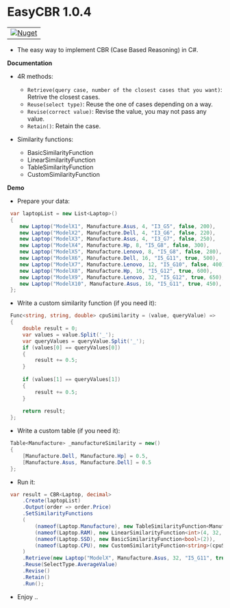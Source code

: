 # EasyCBR 1.0.4


  <table>
    <tbody>
      <tr>
        <td> 
          <a href="https://www.nuget.org/packages/EasyCBR/">
            <img alt="Nuget" src="https://img.shields.io/nuget/dt/EasyCBR?color=blue&label=EasyCBR&logo=nuget&style=flate">
          </a>
        </td> 
      </tr>
    </tbody>
  <table>

- The easy way to implement CBR (Case Based Reasoning) in C#.

**Documentation** 
 - 4R methods:
    - `Retrieve(query case, number of the closest cases that you want)`: Retrive the closest cases.
    - `Reuse(select type)`: Reuse the one of cases depending on a way.
    - `Revise(correct value)`: Revise the value, you may not pass any value.
    - `Retain()`: Retain the case. 
 
 - Similarity functions:
   - BasicSimilarityFunction
   - LinearSimilarityFunction
   - TableSimilarityFunction
   - CustomSimilarityFunction
   
  **Demo**
 
 - Prepare your data:

 ```cs
  var laptopList = new List<Laptop>()
  {
     new Laptop("ModelX1", Manufacture.Asus, 4, "I3_G5", false, 200),
     new Laptop("ModelX2", Manufacture.Dell, 4, "I3_G6", false, 220),
     new Laptop("ModelX3", Manufacture.Asus, 4, "I3_G7", false, 250),
     new Laptop("ModelX4", Manufacture.Hp, 8, "I5_G8", false, 300),
     new Laptop("ModelX5", Manufacture.Lenovo, 8, "I5_G8", false, 280),
     new Laptop("ModelX6", Manufacture.Dell, 16, "I5_G11", true, 500),
     new Laptop("ModelX7", Manufacture.Lenovo, 12, "I5_G10", false, 400),
     new Laptop("ModelX8", Manufacture.Hp, 16, "I5_G12", true, 600),
     new Laptop("ModelX9", Manufacture.Lenovo, 32, "I5_G12", true, 650),
     new Laptop("ModelX10", Manufacture.Asus, 16, "I5_G11", true, 450),
  };
 ```
 
 - Write a custom similarity function (if you need it):

 ```cs
  Func<string, string, double> cpuSimilarity = (value, queryValue) =>
  {
      double result = 0;
      var values = value.Split('_');
      var queryValues = queryValue.Split('_');
      if (values[0] == queryValues[0])
      {
          result += 0.5;
      }
  
      if (values[1] == queryValues[1])
      {
          result += 0.5;
      }
  
      return result;
  };
 ```

 - Write a custom table (if you need it):

 ```cs
  Table<Manufacture> _manufactureSimilarity = new()
  {
      [Manufacture.Dell, Manufacture.Hp] = 0.5,
      [Manufacture.Asus, Manufacture.Dell] = 0.5
  };
 ```
 

 - Run it:
    
 ```cs
  var result = CBR<Laptop, decimal>
      .Create(laptopList)
      .Output(order => order.Price)
      .SetSimilarityFunctions
      (
          (nameof(Laptop.Manufacture), new TableSimilarityFunction<Manufacture>(_manufactureSimilarity)),
          (nameof(Laptop.RAM), new LinearSimilarityFunction<int>(4, 32, 2)),
          (nameof(Laptop.SSD), new BasicSimilarityFunction<bool>(2)),
          (nameof(Laptop.CPU), new CustomSimilarityFunction<string>(cpuSimilarity, 4))
      )
      .Retrieve(new Laptop("ModelX", Manufacture.Asus, 32, "I5_G11", true, 0), 3)
      .Reuse(SelectType.AverageValue)
      .Revise()
      .Retain()
      .Run();
 ```


 - Enjoy ..  
